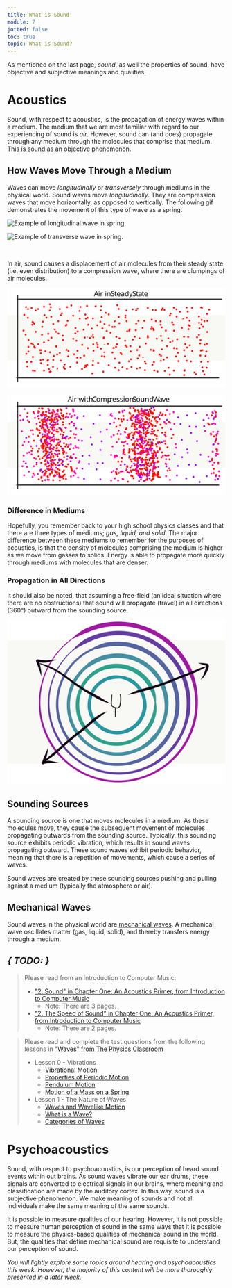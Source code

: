 ```yaml
---
title: What is Sound
module: 7
jotted: false
toc: true
topic: What is Sound?
---
```


As mentioned on the last page, _sound_, as well the properties of sound, have objective and subjective meanings and qualities.

# Acoustics

Sound, with respect to acoustics, is the propagation of energy waves within a medium. The medium that we are most familiar with regard to our experiencing of sound is _air_. However, sound can (and does) propagate through any medium through the molecules that comprise that medium. This is sound as an objective phenomenon.

## How Waves Move Through a Medium

Waves can move _longitudinally_ or _transversely_ through mediums in the physical world. Sound waves move _longitudinally_. They are compression waves that move horizontally, as opposed to vertically. The following gif demonstrates the movement of this type of wave as a spring.

![Example of longitudinal wave in spring.](../imgs/longitudinal-wave-ex.gif "Example of longitudinal wave in spring.")

![Example of transverse wave in spring.](../imgs/transverse-wave-ex.gif "Example of transverse wave in spring.")

<!-- Add additional videos or animated examples. Particularly of a particle system example. Melecules hanging in air normally, and with sound wave propagation  -->


<br />

In air, sound causes a displacement of air molecules from their steady state (i.e. even distribution) to a compression wave, where there are clumpings of air molecules.

![Example of air molecules in a steady state.](../imgs/Air-SteadyState.svg "Example of air molecules in a steady state.")

![Example of a compression wave moving through air.](../imgs/compressionwaveinair.svg "Example of a compression wave moving through air.")


### Difference in Mediums

Hopefully, you remember back to your high school physics classes and that there are three types of mediums; _gas, liquid, and solid_. The major difference between these mediums to remember for the purposes of acoustics, is that the density of molecules comprising the medium is higher as we move from gasses to solids. Energy is able to propagate more quickly through mediums with molecules that are denser.

### Propagation in All Directions

It should also be noted, that assuming a free-field (an ideal situation where there are no obstructions) that sound will propagate (travel) in all directions (360°) outward from the sounding source.

![Example of sound propogating out equally in all directions.](../imgs/360Propogation.svg "Example of sound propogating out equally in all directions.")

<!-- Add image/gif demo-ing -->

## Sounding Sources

A sounding source is one that moves molecules in a medium. As these molecules move, they cause the subsequent movement of molecules propagating outwards from the sounding source. Typically, this sounding source exhibits periodic vibration, which results in sound waves propagating outward. These sound waves exhibit periodic behavior, meaning that there is a repetition of movements, which cause a series of waves.

Sound waves are created by these sounding sources pushing and pulling against a medium (typically the atmosphere or air).

## Mechanical Waves

Sound waves in the physical world are [mechanical waves](https://en.wikipedia.org/wiki/Mechanical_wave). A mechanical wave oscillates matter (gas, liquid, solid), and thereby transfers energy through a medium.

<!--

## Speed of Sound

!!! Enter info on Speed of Sound!

-->

## **_{ TODO: }_**

> Please read from an Introduction to Computer Music:
>
> - ["2. Sound" in Chapter One: An Acoustics Primer, from Introduction to Computer Music](https://cmtext.indiana.edu/acoustics/chapter1_sound.php)
> 	  - Note: There are 3 pages.
> - ["2. The Speed of Sound" in Chapter One: An Acoustics Primer, from Introduction to Computer Music](https://cmtext.indiana.edu/acoustics/chapter1_speed.php)
> 	  - Note: There are 2 pages.



> Please read and complete the test questions from the following lessons in
["Waves" from The Physics Classroom](https://www.physicsclassroom.com/class/waves/)
>
> - Lesson 0 - Vibrations
>	- [Vibrational Motion](https://www.physicsclassroom.com/class/waves/Lesson-0/Vibrational-Motion)
>	- [Properties of Periodic Motion](https://www.physicsclassroom.com/class/waves/Lesson-0/Properties-of-Periodic-Motion)
>	- [Pendulum Motion](https://www.physicsclassroom.com/class/waves/Lesson-0/Pendulum-Motion)
>	- [Motion of a Mass on a Spring](https://www.physicsclassroom.com/class/waves/Lesson-0/Motion-of-a-Mass-on-a-Spring)
> - Lesson 1 - The Nature of Waves
>	- [Waves and Wavelike Motion](https://www.physicsclassroom.com/class/waves/Lesson-1/Waves-and-Wavelike-Motion)
>	- [What is a Wave?](https://www.physicsclassroom.com/class/waves/Lesson-1/What-is-a-Wave)
>	- [Categories of Waves](https://www.physicsclassroom.com/class/waves/Lesson-1/Categories-of-Waves)


# Psychoacoustics

Sound, with respect to psychoacoustics, is our perception of heard sound events within out brains. As sound waves vibrate our ear drums, these signals are converted to electrical signals in our brains, where meaning and classification are made by the auditory cortex. In this way, sound is a subjective phenomenon. We make meaning of sounds and not all individuals make the same meaning of the same sounds.

It is possible to measure qualities of our hearing. However, it is not possible to measure human perception of sound in the same ways that it is possible to measure the physics-based qualities of mechanical sound in the world. But, the qualities that define mechanical sound are requisite to understand our perception of sound.

_You will lightly explore some topics around hearing and psychoacoustics this week. However, the majority of this content will be more thoroughly presented in a later week._
